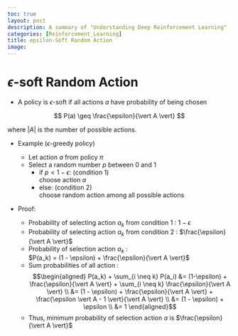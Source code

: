 ```yaml
---
toc: true
layout: post
description: A summary of "Understanding Deep Reinforcement Learning"
categories: [Reinforcement_Learning]
title: epsilon-Soft Random Action
image: 
---
```


# $\epsilon$-soft Random Action

- A policy is $\epsilon$-soft if all actions $a$ have probability of being chosen
  
$$ P(a) \geq \frac{\epsilon}{\vert A \vert} $$

where $\vert A \vert$ is the number of possible actions.

- Example ($\epsilon$-greedy policy)

    - Let action $a$ from policy $\pi$
    - Select a random number $p$ between 0 and 1
      - if $p < 1 - \epsilon$: (condition 1) \
      choose action $a$
      - else: (condition 2) \
      choose random action among all possible actions

- Proof:
    - Probability of selecting action $a_k$ from condition 1 : $1- \epsilon$
    - Probability of selecting action $a_k$ from condition 2 : $\frac{\epsilon}{\vert A \vert}$
    - Probability of selection action $a_k$ : \
    $P(a_k) = (1 - \epsilon) + \frac{\epsilon}{\vert A \vert}$
    - Sum probabilities of all action : 
    $$\begin{aligned} P(a_k) + \sum_{i \neq k} P(a_i) &= (1-\epsilon) + \frac{\epsilon}{\vert A \vert} + \sum_{i \neq k} \frac{\epsilon}{\vert A \vert} \\ &= (1 - \epsilon) + \frac{\epsilon}{\vert A \vert} + \frac{\epsilon \vert A - 1 \vert}{\vert A \vert} \\ &= (1 - \epsilon) + \epsilon \\ &= 1 \end{aligned}$$
    - Thus, minimum probability of selection action $a$ is $\frac{\epsilon}{\vert A \vert}$
